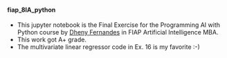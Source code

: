 #### fiap_8IA_python
* This jupyter notebook is the Final Exercise for the Programming AI with Python course by [Dheny Fernandes](https://github.com/dhenyfernandes) in FIAP Artificial Intelligence MBA. 
* This work got A+ grade.
* The  multivariate linear regressor code in Ex. 16 is my favorite :-)
